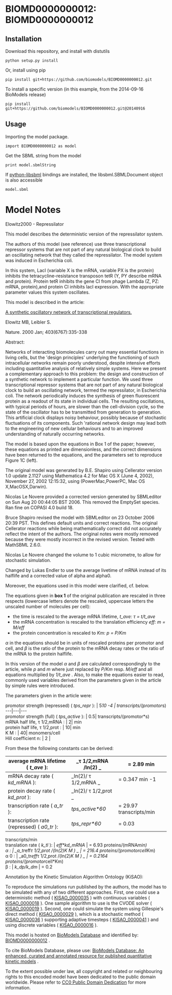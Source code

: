# BIOMD0000000012: BIOMD0000000012

## Installation

Download this repository, and install with distutils

`python setup.py install`

Or, install using pip

`pip install git+https://github.com/biomodels/BIOMD0000000012.git`

To install a specific version (in this example, from the 2014-09-16 BioModels release)

`pip install git+https://github.com/biomodels/BIOMD0000000012.git@20140916`

## Usage

Importing the model package.

`import BIOMD0000000012 as model`

Get the SBML string from the model

`print model.sbmlString`

If [python-libsbml](https://pypi.python.org/pypi/python-libsbml) bindings are
installed, the libsbml.SBMLDocument object is also accessible

`model.sbml`


# Model Notes


Elowitz2000 - Repressilator

This model describes the deterministic version of the repressilator system.

The authors of this model (see reference) use three transcriptional repressor
systems that are not part of any natural biological clock to build an
oscillating network that they called the repressilator. The model system was
induced in Escherichia coli.

In this system, LacI (variable X is the mRNA, variable PX is the protein)
inhibits the tetracycline-resistance transposon tetR (Y, PY describe mRNA and
protein). Protein tetR inhibits the gene Cl from phage Lambda (Z, PZ: mRNA,
protein),and protein Cl inhibits lacI expression. With the appropriate
parameter values this system oscillates.

This model is described in the article:

[A synthetic oscillatory network of transcriptional
regulators.](http://identifiers.org/pubmed/10659856)

Elowitz MB, Leibler S.

Nature. 2000 Jan; 403(6767):335-338

Abstract:

Networks of interacting biomolecules carry out many essential functions in
living cells, but the 'design principles' underlying the functioning of such
intracellular networks remain poorly understood, despite intensive efforts
including quantitative analysis of relatively simple systems. Here we present
a complementary approach to this problem: the design and construction of a
synthetic network to implement a particular function. We used three
transcriptional repressor systems that are not part of any natural biological
clock to build an oscillating network, termed the repressilator, in
Escherichia coli. The network periodically induces the synthesis of green
fluorescent protein as a readout of its state in individual cells. The
resulting oscillations, with typical periods of hours, are slower than the
cell-division cycle, so the state of the oscillator has to be transmitted from
generation to generation. This artificial clock displays noisy behaviour,
possibly because of stochastic fluctuations of its components. Such 'rational
network design may lead both to the engineering of new cellular behaviours and
to an improved understanding of naturally occurring networks.

The model is based upon the equations in Box 1 of the paper; however, these
equations as printed are dimensionless, and the correct dimensions have been
returned to the equations, and the parameters set to reproduce Figure 1C
(left).

The original model was generated by B.E. Shapiro using Cellerator version 1.0
update 2.1127 using Mathematica 4.2 for Mac OS X (June 4, 2002), November 27,
2002 12:15:32, using (PowerMac,PowerPC, Mac OS X,MacOSX,Darwin).

Nicolas Le Novere provided a corrected version generated by SBMLeditor on Sun
Aug 20 00:44:05 BST 2006. This removed the EmptySet species. Ran fine on
COPASI 4.0 build 18.

Bruce Shapiro revised the model with SBMLeditor on 23 October 2006 20:39 PST.
This defines default units and correct reactions. The original Cellerator
reactions while being mathematically correct did not accurately reflect the
intent of the authors. The original notes were mostly removed because they
were mostly incorrect in the revised version. Tested with MathSBML 2.6.0.

Nicolas Le Novere changed the volume to 1 cubic micrometre, to allow for
stochastic simulation.

Changed by Lukas Endler to use the average livetime of mRNA instead of its
halflife and a corrected value of alpha and alpha0.

Moreover, the equations used in this model were clarified, cf. below.

The equations given in **box 1** of the original publication are rescaled in
three respects (lowercase letters denote the rescaled, uppercase letters the
unscaled number of molecules per cell):

  * the time is rescaled to the average mRNA lifetime, _t_ave: τ = t/t_ave_
  * the mRNA concentration is rescaled to the translation efficiency _eff: m = M/eff_
  * the protein concentration is rescaled to _Km: p = P/Km_

_α_ in the equations should be in units of rescaled proteins per promotor and
cell, and _β_ is the ratio of the protein to the mRNA decay rates or the ratio
of the mRNA to the protein halflife.

In this version of the model _α_ and _β_ are calculated correspondingly to the
article, while _p_ and _m_ where just replaced by _P/Km_ resp. _M/eff_ and all
equations multiplied by _1/t_ave_ . Also, to make the equations easier to
read, commonly used variables derived from the parameters given in the article
by simple rules were introduced.

The parameters given in the article were:

promotor strength (repressed) ( _tps_repr_ ):  | 5*10 -4 |
transcripts/(promotor*s)  
---|---|---  
promotor strength (full) ( _tps_active_ ): | 0.5| transcripts/(promotor*s)  
mRNA half life, τ 1/2,mRNA : | 2| min  
protein half life, τ 1/2,prot : | 10| min  
K M : | 40| monomers/cell  
Hill coefficient n: | 2 |  
  
From these the following constants can be derived:

average mRNA lifetime ( _t_ave_ ):  |  _τ 1/2,mRNA /ln(2) _ | = 2.89 min  
---|---|---  
mRNA decay rate ( _kd_mRNA_ ): |  _ln(2)/ τ 1/2,mRNA _ | = 0.347 min -1  
protein decay rate ( _kd_prot_ ): |  _ln(2)/ τ 1/2,prot _  
transcription rate ( _a_tr_ ): |  _tps_active*60_ | = 29.97 transcripts/min  
transcription rate (repressed) ( _a0_tr_ ): |  _tps_repr*60_ | = 0.03
transcripts/min  
translation rate ( _k_tl_ ): |  _eff*kd_mRNA_ | = 6.93 proteins/(mRNA*min)  
α : |  _a_tr*eff*τ 1/2,prot /(ln(2)*K M ) _ | = 216.4
proteins/(promotor*cell*Km)  
α 0 : |  _a0_tr*eff*τ 1/2,prot /(ln(2)*K M ) _ | = 0.2164
proteins/(promotor*cell*Km)  
β : |  _k_dp/k_dm_ | = 0.2  
  

Annotation by the Kinetic Simulation Algorithm Ontology (KiSAO):

To reproduce the simulations run published by the authors, the model has to be
simulated with any of two different approaches. First, one could use a
deterministic method (
[KISAO_0000035](http://identifiers.org/biomodels.kisao/KISAO_0000035) ) with
continuous variables (
[KISAO_0000018](http://identifiers.org/biomodels.kisao/KISAO_0000018) ). One
sample algorithm to use is the CVODE solver (
[KISAO_0000019](http://identifiers.org/biomodels.kisao/KISAO_0000019) ).
Second, one could simulate the system using Gillespie's direct method (
[KISAO_0000029](http://identifiers.org/biomodels.kisao/KISAO_0000029) ), which
is a stochastic method (
[KISAO_0000036](http://identifiers.org/biomodels.kisao/KISAO_0000036) )
supporting adaptive timesteps (
[KISAO_0000041](http://identifiers.org/biomodels.kisao/KISAO_0000041) ) and
using discrete variables (
[KISAO_0000016](http://identifiers.org/biomodels.kisao/KISAO_0000016) ).

This model is hosted on [BioModels Database](http://www.ebi.ac.uk/biomodels/)
and identified by:
[BIOMD0000000012](http://identifiers.org/biomodels.db/BIOMD0000000012) .

To cite BioModels Database, please use: [BioModels Database: An enhanced,
curated and annotated resource for published quantitative kinetic
models](http://identifiers.org/pubmed/20587024) .

To the extent possible under law, all copyright and related or neighbouring
rights to this encoded model have been dedicated to the public domain
worldwide. Please refer to [CC0 Public Domain
Dedication](http://creativecommons.org/publicdomain/zero/1.0/) for more
information.


